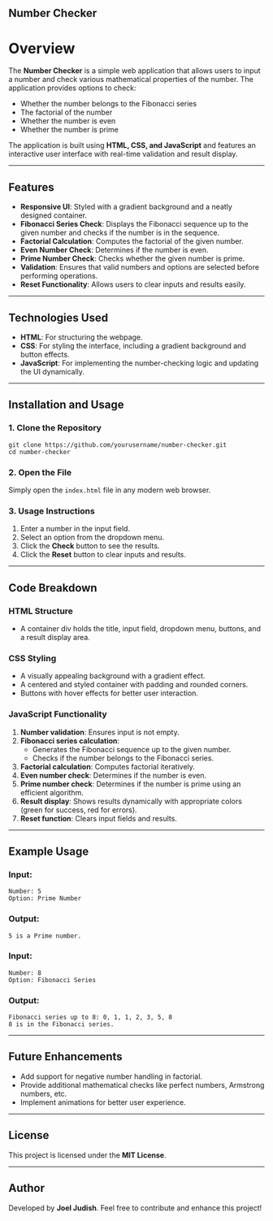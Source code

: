 ## Number Checker

# Overview
The **Number Checker** is a simple web application that allows users to input a number and check various mathematical properties of the number. The application provides options to check:

- Whether the number belongs to the Fibonacci series
- The factorial of the number
- Whether the number is even
- Whether the number is prime

The application is built using **HTML, CSS, and JavaScript** and features an interactive user interface with real-time validation and result display.

---

## Features
- **Responsive UI**: Styled with a gradient background and a neatly designed container.
- **Fibonacci Series Check**: Displays the Fibonacci sequence up to the given number and checks if the number is in the sequence.
- **Factorial Calculation**: Computes the factorial of the given number.
- **Even Number Check**: Determines if the number is even.
- **Prime Number Check**: Checks whether the given number is prime.
- **Validation**: Ensures that valid numbers and options are selected before performing operations.
- **Reset Functionality**: Allows users to clear inputs and results easily.

---

## Technologies Used
- **HTML**: For structuring the webpage.
- **CSS**: For styling the interface, including a gradient background and button effects.
- **JavaScript**: For implementing the number-checking logic and updating the UI dynamically.

---

## Installation and Usage
### 1. Clone the Repository
```
git clone https://github.com/yourusername/number-checker.git
cd number-checker
```

### 2. Open the File
Simply open the `index.html` file in any modern web browser.

### 3. Usage Instructions
1. Enter a number in the input field.
2. Select an option from the dropdown menu.
3. Click the **Check** button to see the results.
4. Click the **Reset** button to clear inputs and results.

---

## Code Breakdown
### **HTML Structure**
- A container div holds the title, input field, dropdown menu, buttons, and a result display area.

### **CSS Styling**
- A visually appealing background with a gradient effect.
- A centered and styled container with padding and rounded corners.
- Buttons with hover effects for better user interaction.

### **JavaScript Functionality**
1. **Number validation**: Ensures input is not empty.
2. **Fibonacci series calculation**:
   - Generates the Fibonacci sequence up to the given number.
   - Checks if the number belongs to the Fibonacci series.
3. **Factorial calculation**: Computes factorial iteratively.
4. **Even number check**: Determines if the number is even.
5. **Prime number check**: Determines if the number is prime using an efficient algorithm.
6. **Result display**: Shows results dynamically with appropriate colors (green for success, red for errors).
7. **Reset function**: Clears input fields and results.

---

## Example Usage
### Input:
```
Number: 5
Option: Prime Number
```
### Output:
```
5 is a Prime number.
```

### Input:
```
Number: 8
Option: Fibonacci Series
```
### Output:
```
Fibonacci series up to 8: 0, 1, 1, 2, 3, 5, 8
8 is in the Fibonacci series.
```

---

## Future Enhancements
- Add support for negative number handling in factorial.
- Provide additional mathematical checks like perfect numbers, Armstrong numbers, etc.
- Implement animations for better user experience.

---

## License
This project is licensed under the **MIT License**.

---

## Author
Developed by **Joel Judish**. Feel free to contribute and enhance this project!

